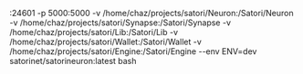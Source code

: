 :24601 -p 5000:5000 -v /home/chaz/projects/satori/Neuron:/Satori/Neuron -v /home/chaz/projects/satori/Synapse:/Satori/Synapse -v /home/chaz/projects/satori/Lib:/Satori/Lib -v /home/chaz/projects/satori/Wallet:/Satori/Wallet -v /home/chaz/projects/satori/Engine:/Satori/Engine --env ENV=dev satorinet/satorineuron:latest bash
